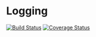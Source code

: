 Logging
=======
[![Build Status](https://travis-ci.org/niels-nijens/Logging.png?branch=master)](https://travis-ci.org/niels-nijens/Logging)
[![Coverage Status](https://coveralls.io/repos/AtomicPHP/Logging/badge.png?branch=master)](https://coveralls.io/r/AtomicPHP/Logging?branch=master)
